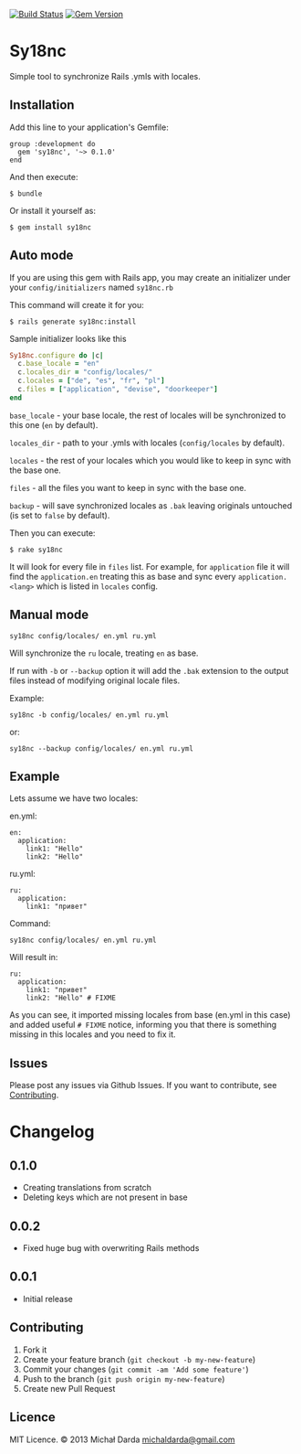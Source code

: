[![Build Status](https://travis-ci.org/michaldarda/sy18nc.png?branch=master)](https://travis-ci.org/michaldarda/sy18nc)
[![Gem Version](https://badge.fury.io/rb/sy18nc.png)](http://badge.fury.io/rb/sy18nc)

# Sy18nc

Simple tool to synchronize Rails .ymls with locales.

## Installation

Add this line to your application's Gemfile:

    group :development do
      gem 'sy18nc', '~> 0.1.0'
    end

And then execute:

    $ bundle

Or install it yourself as:

    $ gem install sy18nc

## Auto mode

If you are using this gem with Rails app, you may create an initializer under your `config/initializers` named `sy18nc.rb`

This command will create it for you:

    $ rails generate sy18nc:install

Sample initializer looks like this

```ruby
Sy18nc.configure do |c|
  c.base_locale = "en"
  c.locales_dir = "config/locales/"
  c.locales = ["de", "es", "fr", "pl"]
  c.files = ["application", "devise", "doorkeeper"]
end
```

`base_locale` - your base locale, the rest of locales will be synchronized to this one (`en` by default).

`locales_dir` - path to your .ymls with locales (`config/locales` by default).

`locales` - the rest of your locales which you would like to keep in sync with the base one.

`files` - all the files you want to keep in sync with the base one.

`backup` - will save synchronized locales as `.bak` leaving originals untouched (is set to `false` by default).

Then you can execute:

    $ rake sy18nc

It will look for every file in `files` list. For example, for `application` file it will find the `application.en` treating this as base and sync every `application.<lang>` which is listed in `locales` config.

## Manual mode

    sy18nc config/locales/ en.yml ru.yml

Will synchronize the `ru` locale, treating `en` as base.

If run with `-b` or `--backup` option it will add the `.bak` extension to the output files instead of modifying original locale files.

Example:

    sy18nc -b config/locales/ en.yml ru.yml

or:

    sy18nc --backup config/locales/ en.yml ru.yml

## Example

Lets assume we have two locales:

en.yml:

    en:
      application:
        link1: "Hello"
        link2: "Hello"

ru.yml:

    ru:
      application:
        link1: "привет"

Command:

    sy18nc config/locales/ en.yml ru.yml

Will result in:

    ru:
      application:
        link1: "привет"
        link2: "Hello" # FIXME

As you can see, it imported missing locales from base (en.yml in this case) and added useful `# FIXME` notice,
informing you that there is something missing in this locales and you need to fix it.

## Issues

Please post any issues via Github Issues. If you want to contribute, see [Contributing](#contributing).

# Changelog

## 0.1.0
- Creating translations from scratch
- Deleting keys which are not present in base

## 0.0.2
- Fixed huge bug with overwriting Rails methods

## 0.0.1
- Initial release

## Contributing

1. Fork it
2. Create your feature branch (`git checkout -b my-new-feature`)
3. Commit your changes (`git commit -am 'Add some feature'`)
4. Push to the branch (`git push origin my-new-feature`)
5. Create new Pull Request

## Licence

MIT Licence. &copy; 2013 Michał Darda <michaldarda@gmail.com>
